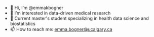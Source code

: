 - 👋 Hi, I’m @emmakbogner
- 👀 I’m interested in data-driven medical research 
- 🌱 Current master's student specializing in health data science and biostatistics
- 📫 How to reach me: emma.bogner@ucalgary.ca

<!---
emmakbogner/emmakbogner is a ✨ special ✨ repository because its `README.md` (this file) appears on your GitHub profile.
You can click the Preview link to take a look at your changes.
--->
